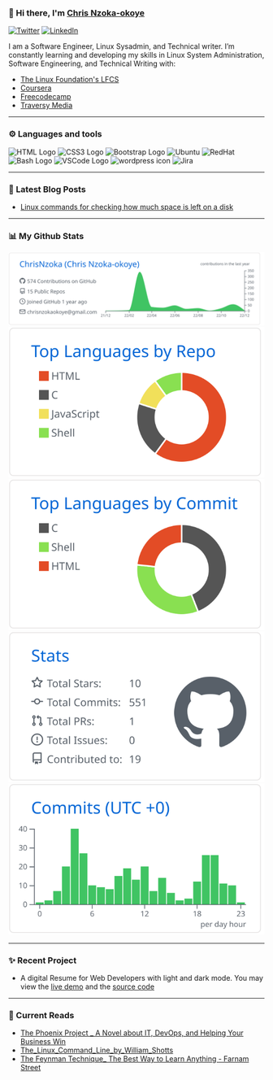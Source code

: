 ### 👋 Hi there, I'm [Chris Nzoka-okoye](https://linkedin.com/in/chris-nzoka-okoye)

<a href="https://twitter.com/chrisnzoka" target="_blank"><img alt="Twitter" src="https://img.shields.io/badge/twitter-%231DA1F2.svg?&style=flat&logo=twitter&logoColor=white" /></a>
<a href="https://www.linkedin.com/in/chris-nzoka-okoye/" target="_blank"><img alt="LinkedIn" src="https://img.shields.io/badge/linkedin-%230077B5.svg?&style=flat&logo=linkedin&logoColor=white" /></a>
<br/>

I am a Software Engineer, Linux Sysadmin, and Technical writer. I’m constantly
learning and developing my skills in Linux System Administration, Software
Engineering, and Technical Writing with:

- [The Linux Foundation's LFCS](https://trainingportal.linuxfoundation.org/learn/dashboard)
- [Coursera](https://www.coursera.org)
- [Freecodecamp](https://www.freecodecamp.org/learn/)
- [Traversy Media](https://www.youtube.com/c/TraversyMedia)

---

### ⚙ ️Languages and tools

<!-- For more icons please follow  https://github.com/MikeCodesDotNET/ColoredBadges -->
<p>
<img src="https://www.svgrepo.com/show/303205/html-5-logo.svg" alt="HTML Logo" width="50" height="50"/> <img src="https://www.svgrepo.com/show/303263/css3-logo.svg" alt="CSS3 Logo" width="50" height="50"/> <img src="https://www.svgrepo.com/show/353498/bootstrap.svg" alt="Bootstrap Logo" width="50" height="50"/>

<!-- <img src="https://www.svgrepo.com/show/355081/js.svg" alt="Javascript Logo" width="50" height="50"/> <img src="https://www.svgrepo.com/show/374032/reactjs.svg" alt="React Logo" width="50" height="50"/> <img src="https://www.svgrepo.com/show/354274/redux.svg" alt="Redux Logo" width="50" height="50"/> -->

<!-- <img src="https://cdn.worldvectorlogo.com/logos/python-5.svg" alt="Python Logo" width="50" height="50"/> <img src="https://cdn.worldvectorlogo.com/logos/django.svg" alt="Django Logo" width="50" height="50"/>
<img src="https://www.svgrepo.com/show/303251/mysql-logo.svg" alt="mysql Logo" width="50" height="50"/>
<img src="https://cdn.worldvectorlogo.com/logos/postgresql.svg" alt="postgreSQL" width="50" height="50"/>-->

<img src="https://cdn.worldvectorlogo.com/logos/ubuntu-2.svg" alt="Ubuntu" width="50" height="50"/>
<img src="https://cdn.worldvectorlogo.com/logos/red-hat-1.svg" alt="RedHat" width="50" height="50"/>
<img src="https://cdn.worldvectorlogo.com/logos/bash-1.svg" alt="Bash Logo" width="50" height="50"/>
<img src="https://cdn.worldvectorlogo.com/logos/visual-studio-code-1.svg" alt="VSCode Logo" width="50" height="50"/>
<img src="https://cdn.worldvectorlogo.com/logos/wordpress-icon.svg" alt="wordpress icon" width="50" height="50"/>
<img src="https://cdn.worldvectorlogo.com/logos/jira-3.svg" alt="Jira" width="50" height="50"/>

<!--
-------------------------------------- UNCOMMENT AS I LEARN ----------------------------------------
<img src="https://cdn.worldvectorlogo.com/logos/terraform-enterprise.svg" alt="Terraform Logo" width="50" height="50"/> <img src="https://cdn.worldvectorlogo.com/logos/docker.svg" alt="Docker Logo" width="50" height="50"/> <img src="https://cdn.worldvectorlogo.com/logos/heroku-1.svg" alt="Heroku logo" width="50" height="50"/> <img src="https://cdn.worldvectorlogo.com/logos/jenkins-1.svg" alt="Jenkins Logo" width="50" height="50"/>  <img src="https://cdn.worldvectorlogo.com/logos/docker.svg" alt="Docker Logo" width="50" height="50"/>
<img src="" alt="" width="50" height="50"/>
 -->
</p>

---

### 📕 Latest Blog Posts

<!-- To get your github stats to look like mine,
visit- https://github.com/vn7n24fzkq/github-profile-summary-cards
and follow the guide -->
<!-- BLOG-POST-LIST:START -->

- [Linux commands for checking how much space is left on a disk](https://chrisnzoka.hashnode.dev/linux-commands-for-checking-how-much-space-is-left-on-a-disk)

  <!-- BLOG-POST-LIST:END -->

---

### 📊 My Github Stats

[![](https://raw.githubusercontent.com/ChrisNzoka/ChrisNzoka/main/profile-summary-card-output/github/0-profile-details.svg)](https://github.com/vn7n24fzkq/github-profile-summary-cards)
[![](https://raw.githubusercontent.com/ChrisNzoka/ChrisNzoka/main/profile-summary-card-output/github/1-repos-per-language.svg)](https://github.com/vn7n24fzkq/github-profile-summary-cards)
[![](https://raw.githubusercontent.com/ChrisNzoka/ChrisNzoka/main/profile-summary-card-output/github/2-most-commit-language.svg)](https://github.com/vn7n24fzkq/github-profile-summary-cards)
[![](https://raw.githubusercontent.com/ChrisNzoka/ChrisNzoka/main/profile-summary-card-output/github/3-stats.svg)](https://github.com/vn7n24fzkq/github-profile-summary-cards)
[![](https://raw.githubusercontent.com/ChrisNzoka/ChrisNzoka/main/profile-summary-card-output/github/4-productive-time.svg)](https://github.com/vn7n24fzkq/github-profile-summary-cards)

---

### ✨ Recent Project

- A digital Resume for Web Developers with light and dark mode. You may view the
  [live demo](https://chrisnzoka.github.io/Resume/) and the
  [source code](https://github.com/ChrisNzoka/Resume)

<!--END_SECTION:activity-->

---

### 📕 Current Reads

<!-- Start Books -->

<!-- - [SQL and Relational Theory\_ How to Write Accurate SQL Code, 2nd Edition]() -->

- [The Phoenix Project \_ A Novel about IT, DevOps, and Helping Your Business Win](<./Books_and_Documents/The%20Phoenix%20Project%20_%20A%20Novel%20about%20IT%2C%20DevOps%2C%20and%20Helping%20Your%20Business%20Win%20(%20PDFDrive%20).pdf>)
- [The_Linux_Command_Line_by_William_Shotts](./Books_and_Documents/The_Linux_Command_Line_by_William_Shotts.pdf)
- [The Feynman Technique\_ The Best Way to Learn Anything - Farnam Street](./Books_and_Documents/The%20Feynman%20Technique_%20The%20Best%20Way%20to%20Learn%20Anything%20-%20Farnam%20Street.pdf)
<!-- End Books -->

<!--
<div align="center">
<p>
  <img alt="Docker" src="https://img.shields.io/badge/-Docker-46a2f1?style=flat-square&logo=docker&logoColor=white" />
  <img alt="github actions" src="https://img.shields.io/badge/-Github_Actions-2088FF?style=flat-square&logo=github-actions&logoColor=white" />
  <img alt="Google Cloud Platform" src="https://img.shields.io/badge/-Google_Cloud_Platform-1a73e8?style=flat-square&logo=google-cloud&logoColor=white" />
  <img alt="Heroku" src="https://img.shields.io/badge/-Heroku-430098?style=flat-square&logo=heroku&logoColor=white" />
  <img alt="git" src="https://img.shields.io/badge/-Git-F05032?style=flat-square&logo=git&logoColor=white" />
  <img alt="html5" src="https://img.shields.io/badge/-HTML5-E34F26?style=flat-square&logo=html5&logoColor=white" />
  <img alt="Brave browser" src="https://img.shields.io/badge/-Brave_Browser-FB542B?style=flat-square&logo=brave&logoColor=white" />
  <img alt="Prettier" src="https://img.shields.io/badge/-Prettier-F7B93E?style=flat-square&logo=prettier&logoColor=white" />
  <img alt="Nodejs" src="https://img.shields.io/badge/-Nodejs-43853d?style=flat-square&logo=Node.js&logoColor=white" />
</p>
-->
<!--
<div align="center">
<a href="https://github.com/anuraghazra/github-readme-stats">
  <img height="180px" align="center" src="https://github-readme-stats.vercel.app/api?username=ChrisNzoka&show_icons=true&theme=jolly&layout=compact" />
</a>
<a href="https://github.com/anuraghazra/convoychat">
  <img height="180px" align="center" src="https://github-readme-stats.vercel.app/api/top-langs/?username=ChrisNzoka&langs_count=8&theme=jolly&layout=compact" />
</a>
</div>

Here are some ideas to get you started:

- 🔭 I’m currently working on ...
- 👯 I’m looking to collaborate on ...
- 🤔 I’m looking for help with ...
- 💬 Ask me about ...
- 📫 How to reach me: ...
- 😄 Pronouns: ...
- ⚡ Fun fact: ...
  -->
